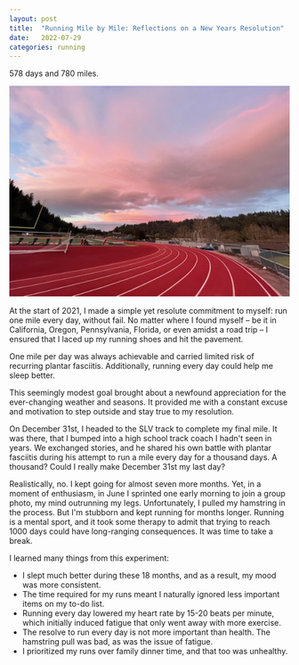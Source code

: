 ```yaml
---
layout: post
title:  "Running Mile by Mile: Reflections on a New Years Resolution"
date:   2022-07-29
categories: running
---
```

578 days and 780 miles.

<img src="/docs/assets/images/slv-track.jpeg" width="600">

At the start of 2021, I made a simple yet resolute commitment to myself: run one mile every day, without fail. No matter where I found myself – be it in California, Oregon, Pennsylvania, Florida, or even amidst a road trip – I ensured that I laced up my running shoes and hit the pavement.

One mile per day was always achievable and carried limited risk of recurring plantar fasciitis. Additionally, running every day could help me sleep better. 

This seemingly modest goal brought about a newfound appreciation for the ever-changing weather and seasons. It provided me with a constant excuse and motivation to step outside and stay true to my resolution.

On December 31st, I headed to the SLV track to complete my final mile. It was there, that I bumped into a high school track coach I hadn't seen in years. We exchanged stories, and he shared his own battle with plantar fasciitis during his attempt to run a mile every day for a thousand days. A thousand? Could I really make December 31st my last day?

Realistically, no. I kept going for almost seven more months. Yet, in a moment of enthusiasm, in June I sprinted one early morning to join a group photo, my mind outrunning my legs. Unfortunately, I pulled my hamstring in the process. But I'm stubborn and kept running for months longer. Running is a mental sport, and it took some therapy to admit that trying to reach 1000 days could have long-ranging consequences. It was time to take a break.

I learned many things from this experiment:
* I slept much better during these 18 months, and as a result, my mood was more consistent.
* The time required for my runs meant I naturally ignored less important items on my to-do list.
* Running every day lowered my heart rate by 15-20 beats per minute, which initially induced fatigue that only went away with more exercise.
* The resolve to run every day is not more important than health. The hamstring pull was bad, as was the issue of fatigue.
* I prioritized my runs over family dinner time, and that too was unhealthy.
